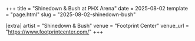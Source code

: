 +++
title = "Shinedown & Bush at PHX Arena"
date = 2025-08-02
template = "page.html"
slug = "2025-08-02-shinedown-bush"

[extra]
artist = "Shinedown & Bush"
venue = "Footprint Center"
venue_url = "https://www.footprintcenter.com/"
+++

